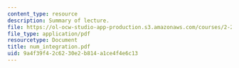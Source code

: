 ```yaml
---
content_type: resource
description: Summary of lecture.
file: https://ol-ocw-studio-app-production.s3.amazonaws.com/courses/2-29-numerical-marine-hydrodynamics-13-024-spring-2003/9a4f39f42c6230e2b814a1ce4f4e6c13_num_integration.pdf
file_type: application/pdf
resourcetype: Document
title: num_integration.pdf
uid: 9a4f39f4-2c62-30e2-b814-a1ce4f4e6c13
---
```

